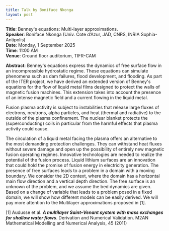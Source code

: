 ```yaml
---
title: Talk by Boniface Nkonga
layout: post
---
```


**Title**: Benney's equations: Multi-layer approximations.  
**Speaker**: Boniface Nkonga (Univ. Cote d’Azur, JAD, CNRS, INRIA Sophia-Antipolis)  
**Date**: Monday, 1 September 2025  
**Time**: 11:00 AM  
**Venue**: Ground floor auditorium, TIFR-CAM

**Abstract**: Benney's equations express the dynamics of free surface flow in an incompressible hydrostatic regime. These equations can simulate phenomena such as dam failures, flood development, and flooding. As part of the ITER project, we have derived an extended version of Benney's equations for the flow of liquid metal films designed to protect the walls of magnetic fusion machines. This extension takes into account the presence of an intense magnetic field and a current flowing in the liquid metal.

Fusion plasma activity is subject to instabilities that release large fluxes of electrons, neutrons, alpha particles, and heat (thermal and radiative) to the outside of the plasma confinement. The nuclear blanket protects the (superconducting) coils in particular from the harmful effects that plasma activity could cause.

The circulation of a liquid metal facing the plasma offers an alternative to the most demanding protection challenges. They can withstand heat fluxes without severe damage and open up the possibility of entirely new magnetic fusion operating regimes. Innovative technologies are needed to realize the potential of the fusion process. Liquid lithium surfaces are an innovation that could hold the promise of fusion energy in electricity generation. The presence of free surfaces leads to a problem in a domain with a moving boundary. We consider the 2D context, where the domain has a horizontal main flow direction and a vertical depth direction. The free surface is an unknown of the problem, and we assume the bed dynamics are given. Based on a change of variable that leads to a problem posed in a fixed domain, we will show how different models can be easily derived. We will pay more attention to the Multilayer approximations proposed in [1].

[1] Audusse et al. ***A multilayer Saint–Venant system with mass exchanges for shallow water flows***. Derivation and Numerical Validation. M2AN Mathematical Modelling and Numerical Analysis, 45 (2011)
